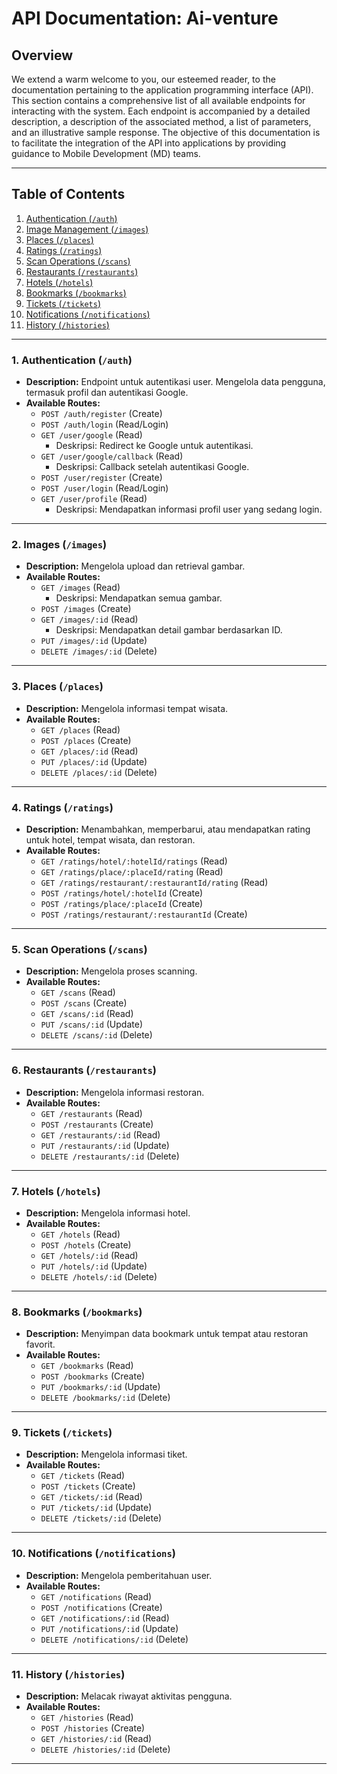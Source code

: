 # **API Documentation: Ai-venture**

## **Overview**

We extend a warm welcome to you, our esteemed reader, to the documentation pertaining to the application programming interface (API). This section contains a comprehensive list of all available endpoints for interacting with the system. Each endpoint is accompanied by a detailed description, a description of the associated method, a list of parameters, and an illustrative sample response. The objective of this documentation is to facilitate the integration of the API into applications by providing guidance to Mobile Development (MD) teams.

---

## **Table of Contents**

1. [Authentication (`/auth`)](#authentication-auth)
2. [Image Management (`/images`)](#image-management-images)
3. [Places (`/places`)](#places-places)
4. [Ratings (`/ratings`)](#ratings-ratings)
5. [Scan Operations (`/scans`)](#scan-operations-scans)
6. [Restaurants (`/restaurants`)](#restaurants-restaurants)
7. [Hotels (`/hotels`)](#hotels-hotels)
8. [Bookmarks (`/bookmarks`)](#bookmarks-bookmarks)
9. [Tickets (`/tickets`)](#tickets-tickets)
10. [Notifications (`/notifications`)](#notifications-notifications)
11. [History (`/histories`)](#history-histories)

---

### **1. Authentication (`/auth`)**

- **Description:** Endpoint untuk autentikasi user. Mengelola data pengguna, termasuk profil dan autentikasi Google.
- **Available Routes:**
  - `POST /auth/register` (Create)
  - `POST /auth/login` (Read/Login)
  - `GET /user/google` (Read)
    - Deskripsi: Redirect ke Google untuk autentikasi.
  - `GET /user/google/callback` (Read)
    - Deskripsi: Callback setelah autentikasi Google.
  - `POST /user/register` (Create)
  - `POST /user/login` (Read/Login)
  - `GET /user/profile` (Read)
    - Deskripsi: Mendapatkan informasi profil user yang sedang login.

---

### **2. Images (`/images`)**

- **Description:** Mengelola upload dan retrieval gambar.
- **Available Routes:**
  - `GET /images` (Read)
    - Deskripsi: Mendapatkan semua gambar.
  - `POST /images` (Create)
  - `GET /images/:id` (Read)
    - Deskripsi: Mendapatkan detail gambar berdasarkan ID.
  - `PUT /images/:id` (Update)
  - `DELETE /images/:id` (Delete)

---

### **3. Places (`/places`)**

- **Description:** Mengelola informasi tempat wisata.
- **Available Routes:**
  - `GET /places` (Read)
  - `POST /places` (Create)
  - `GET /places/:id` (Read)
  - `PUT /places/:id` (Update)
  - `DELETE /places/:id` (Delete)

---

### **4. Ratings (`/ratings`)**

- **Description:** Menambahkan, memperbarui, atau mendapatkan rating untuk hotel, tempat wisata, dan restoran.
- **Available Routes:**
  - `GET /ratings/hotel/:hotelId/ratings` (Read)
  - `GET /ratings/place/:placeId/rating` (Read)
  - `GET /ratings/restaurant/:restaurantId/rating` (Read)
  - `POST /ratings/hotel/:hotelId` (Create)
  - `POST /ratings/place/:placeId` (Create)
  - `POST /ratings/restaurant/:restaurantId` (Create)

---

### **5. Scan Operations (`/scans`)**

- **Description:** Mengelola proses scanning.
- **Available Routes:**
  - `GET /scans` (Read)
  - `POST /scans` (Create)
  - `GET /scans/:id` (Read)
  - `PUT /scans/:id` (Update)
  - `DELETE /scans/:id` (Delete)

---

### **6. Restaurants (`/restaurants`)**

- **Description:** Mengelola informasi restoran.
- **Available Routes:**
  - `GET /restaurants` (Read)
  - `POST /restaurants` (Create)
  - `GET /restaurants/:id` (Read)
  - `PUT /restaurants/:id` (Update)
  - `DELETE /restaurants/:id` (Delete)

---

### **7. Hotels (`/hotels`)**

- **Description:** Mengelola informasi hotel.
- **Available Routes:**
  - `GET /hotels` (Read)
  - `POST /hotels` (Create)
  - `GET /hotels/:id` (Read)
  - `PUT /hotels/:id` (Update)
  - `DELETE /hotels/:id` (Delete)

---

### **8. Bookmarks (`/bookmarks`)**

- **Description:** Menyimpan data bookmark untuk tempat atau restoran favorit.
- **Available Routes:**
  - `GET /bookmarks` (Read)
  - `POST /bookmarks` (Create)
  - `PUT /bookmarks/:id` (Update)
  - `DELETE /bookmarks/:id` (Delete)

---

### **9. Tickets (`/tickets`)**

- **Description:** Mengelola informasi tiket.
- **Available Routes:**
  - `GET /tickets` (Read)
  - `POST /tickets` (Create)
  - `GET /tickets/:id` (Read)
  - `PUT /tickets/:id` (Update)
  - `DELETE /tickets/:id` (Delete)

---

### **10. Notifications (`/notifications`)**

- **Description:** Mengelola pemberitahuan user.
- **Available Routes:**
  - `GET /notifications` (Read)
  - `POST /notifications` (Create)
  - `GET /notifications/:id` (Read)
  - `PUT /notifications/:id` (Update)
  - `DELETE /notifications/:id` (Delete)

---

### **11. History (`/histories`)**

- **Description:** Melacak riwayat aktivitas pengguna.
- **Available Routes:**
  - `GET /histories` (Read)
  - `POST /histories` (Create)
  - `GET /histories/:id` (Read)
  - `DELETE /histories/:id` (Delete)

---
